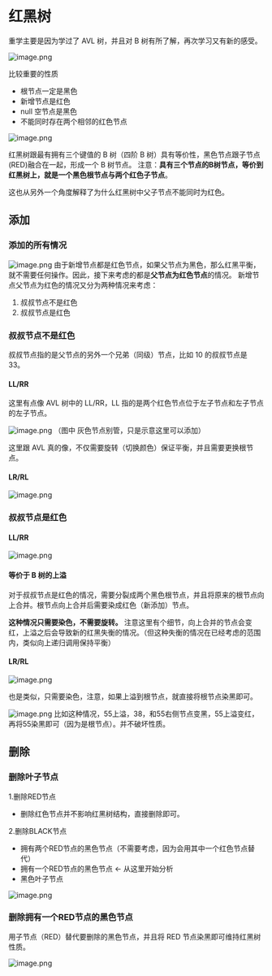 # 红黑树

重学主要是因为学过了 AVL 树，并且对 B 树有所了解，再次学习又有新的感受。

![image.png](https://p9-juejin.byteimg.com/tos-cn-i-k3u1fbpfcp/45cc0ade0bb34b119a035cf26350d0b0~tplv-k3u1fbpfcp-watermark.image?)

比较重要的性质

- 根节点一定是黑色
- 新增节点是红色
- null 空节点是黑色
- 不能同时存在两个相邻的红色节点

![image.png](https://p3-juejin.byteimg.com/tos-cn-i-k3u1fbpfcp/78762ae27e0b4e2cbaa8a4ce2b17f48a~tplv-k3u1fbpfcp-watermark.image?)

红黑树跟最有拥有三个键值的 B 树（四阶 B 树）具有等价性，黑色节点跟子节点(RED)融合在一起，形成一个 B 树节点。
注意：**具有三个节点的B树节点，等价到红黑树上，就是一个黑色根节点与两个红色子节点**。

这也从另外一个角度解释了为什么红黑树中父子节点不能同时为红色。

## 添加

### 添加的所有情况

![image.png](https://p6-juejin.byteimg.com/tos-cn-i-k3u1fbpfcp/5e2b2def3cd94318be94118c003a22e0~tplv-k3u1fbpfcp-watermark.image?)
由于新增节点都是红色节点，如果父节点为黑色，那么红黑平衡，就不需要任何操作。因此，接下来考虑的都是**父节点为红色节点**的情况。
新增节点父节点为红色的情况又分为两种情况来考虑：
1. 叔叔节点不是红色
2. 叔叔节点是红色

### 叔叔节点不是红色

叔叔节点指的是父节点的另外一个兄弟（同级）节点，比如 10 的叔叔节点是 33。

#### LL/RR

这里有点像 AVL 树中的 LL/RR，LL 指的是两个红色节点位于左子节点和左子节点的左子节点。

![image.png](https://p3-juejin.byteimg.com/tos-cn-i-k3u1fbpfcp/0decba9258354df9b118949bf5ba1b66~tplv-k3u1fbpfcp-watermark.image?)
（图中 灰色节点别管，只是示意这里可以添加）

这里跟 AVL 真的像，不仅需要旋转（切换颜色）保证平衡，并且需要更换根节点。

#### LR/RL

![image.png](https://p3-juejin.byteimg.com/tos-cn-i-k3u1fbpfcp/7c28e068e53d401aaddc9cd827c06242~tplv-k3u1fbpfcp-watermark.image?)

### 叔叔节点是红色

#### LL/RR

![image.png](https://p3-juejin.byteimg.com/tos-cn-i-k3u1fbpfcp/e2ca204bd46346608063270fd94e95e3~tplv-k3u1fbpfcp-watermark.image?)

#### 等价于 B 树的上溢

对于叔叔节点是红色的情况，需要分裂成两个黑色根节点，并且将原来的根节点向上合并。根节点向上合并后需要染成红色（新添加）节点。

**这种情况只需要染色，不需要旋转。**
注意这里有个细节，向上合并的节点会变红，上溢之后会导致新的红黑失衡的情况。（但这种失衡的情况在已经考虑的范围内，类似向上递归调用保持平衡）

#### LR/RL

![image.png](https://p3-juejin.byteimg.com/tos-cn-i-k3u1fbpfcp/cbf41fe3a5b04b7582f1b8b8264548df~tplv-k3u1fbpfcp-watermark.image?)

也是类似，只需要染色，注意，如果上溢到根节点，就直接将根节点染黑即可。



![image.png](https://p1-juejin.byteimg.com/tos-cn-i-k3u1fbpfcp/90c7ef3d253e4bee93a55d9c2d368a0b~tplv-k3u1fbpfcp-watermark.image?)
比如这种情况，55上溢，38，和55右侧节点变黑，55上溢变红，再将55染黑即可（因为是根节点）。并不破坏性质。


## 删除

### 删除叶子节点

1.删除RED节点
- 删除红色节点并不影响红黑树结构，直接删除即可。

2.删除BLACK节点
- 拥有两个RED节点的黑色节点（不需要考虑，因为会用其中一个红色节点替代）
- 拥有一个RED节点的黑色节点 <- 从这里开始分析
- 黑色叶子节点
 
![image.png](https://p6-juejin.byteimg.com/tos-cn-i-k3u1fbpfcp/8437f187d42946259b71989f7e58a088~tplv-k3u1fbpfcp-watermark.image?)


### 删除拥有一个RED节点的黑色节点

用子节点（RED）替代要删除的黑色节点，并且将 RED 节点染黑即可维持红黑树性质。

![image.png](https://p9-juejin.byteimg.com/tos-cn-i-k3u1fbpfcp/3076a3853bb348169280c35ca0c20be0~tplv-k3u1fbpfcp-watermark.image?)
